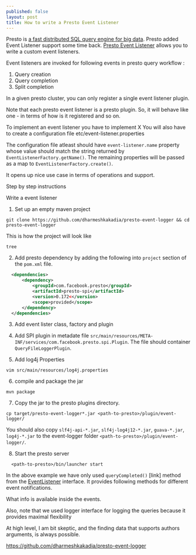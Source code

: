 ```yaml
---
published: false
layout: post
title: How to write a Presto Event Listener
---
```

Presto is [a fast distributed SQL query engine for big data](http://dharmeshkakadia.github.io/presto-hdinsight/).
Presto added Event Listener support some time back.
[Presto Event Listener](https://prestodb.io/docs/current/develop/event-listener.html) allows you to write a custom event listeners.

Event listeners are invoked for following events in presto query workflow :
1. Query creation
2. Query completion
3. Split completion

In a given presto cluster, you can only register a single event listener plugin.

Note that each presto event listener is a presto plugin. So, it will behave like one - in terms of how is it registered and so on.

To implement an event listener you have to implement X
You will also have to create a configuration file etc/event-listener.properties 

The configuration file atleast should have ``event-listener.name`` property whose value should match the string returned by ``EventListenerFactory.getName()``. The remaining properties will be passed as a map to ``EventListenerFactory.create()``.

It opens up nice use case in terms of operations and support. 

Step by step instructions

Write a event listener

  1. Set up an empty maven project

  ```shell
  git clone https://github.com/dharmeshkakadia/presto-event-logger && cd presto-event-logger
  ```

  This is how the project will look like
  ```shell
  tree
  ```

  2. Add presto dependency by adding the following into ``project`` section of the ``pom.xml`` file.

  ```xml
    <dependencies>
        <dependency>
            <groupId>com.facebook.presto</groupId>
            <artifactId>presto-spi</artifactId>
            <version>0.172<</version>
            <scope>provided</scope>
        </dependency>
    </dependencies>
  ```  

3. Add event lister class, factory and plugin

4. Add SPI plugin in metadate file ``src/main/resources/META-INF/services/com.facebook.presto.spi.Plugin``. The file should container ``QueryFileLoggerPlugin``.


5. Add log4j Properties
  ```shell
  vim src/main/resources/log4j.properties
  ```

6. compile and package the jar
  ```shell
  mvn package
  ```

7. Copy the jar to the presto plugins directory.
  ```shell
  cp target/presto-event-logger*.jar <path-to-presto>/plugin/event-logger/
  ```
    
  You should also copy ``slf4j-api-*.jar``, ``slf4j-log4j12-*.jar``, ``guava-*.jar``, ``log4j-*.jar`` to the event-logger folder ``<path-to-presto>/plugin/event-logger/``. 

8. Start the presto server
  ```shell
    <path-to-presto>/bin/launcher start  
  ```


In the above example we have only used ``queryCompleted()`` [link] method from the [EventListener](link) interface. It provides following methods for different event notifications.

What info is available inside the events.

Also, note that we used logger interface for logging the queries because it provides maximal flexibility 

At high level, I am bit skeptic, and the finding data that supports authors arguments, is always possible.

https://github.com/dharmeshkakadia/presto-event-logger

